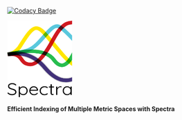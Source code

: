 [![Codacy Badge](https://api.codacy.com/project/badge/Grade/e86794b0136343daa3c5b7e562358a5e)](https://www.codacy.com?utm_source=github.com&amp;utm_medium=referral&amp;utm_content=zabotg/Spectra&amp;utm_campaign=Badge_Grade)

<img src="https://github.com/zabotg/Spectra/blob/master/archives/spectra-logo.png" width="150" height="180"/>


<b>Efficient Indexing of Multiple Metric Spaces with Spectra</b>
